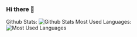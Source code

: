 ### Hi there 👋
Github Stats:
![Github Stats](https://github-readme-stats.vercel.app/api?username=HurryBy&show_icons=true&theme=dark&count_private=true)
Most Used Languages:
![Most Used Languages](https://github-readme-stats.vercel.app/api/top-langs/?username=HurryBy&theme=dark&layout=compact)
<!--
**HurryBy/HurryBy** is a ✨ _special_ ✨ repository because its `README.md` (this file) appears on your GitHub profile.

Here are some ideas to get you started:

- 🔭 I’m currently working on ...
- 🌱 I’m currently learning ...
- 👯 I’m looking to collaborate on ...
- 🤔 I’m looking for help with ...
- 💬 Ask me about ...
- 📫 How to reach me: ...
- 😄 Pronouns: ...
- ⚡ Fun fact: ...
-->
